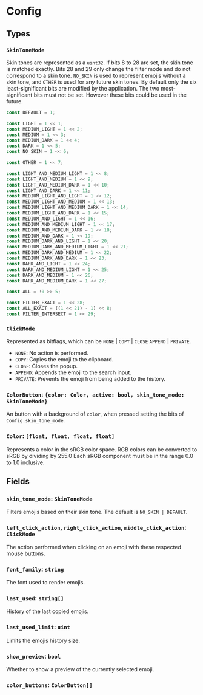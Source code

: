 # Config

## Types

### `SkinToneMode`

Skin tones are represented as a `uint32`.
If bits 8 to 28 are set, the skin tone is matched exactly.
Bits 28 and 29 only change the filter mode and do not correspond to a skin tone.
`NO_SKIN` is used to represent emojis without a skin tone, and `OTHER` is used for any future skin tones.
By default only the six least-significant bits are modified by the application.
The two most-significant bits must not be set.
However these bits could be used in the future.

```rs
const DEFAULT = 1;

const LIGHT = 1 << 1;
const MEDIUM_LIGHT = 1 << 2;
const MEDIUM = 1 << 3;
const MEDIUM_DARK = 1 << 4;
const DARK = 1 << 5;
const NO_SKIN = 1 << 6;

const OTHER = 1 << 7;

const LIGHT_AND_MEDIUM_LIGHT = 1 << 8;
const LIGHT_AND_MEDIUM = 1 << 9;
const LIGHT_AND_MEDIUM_DARK = 1 << 10;
const LIGHT_AND_DARK = 1 << 11;
const MEDIUM_LIGHT_AND_LIGHT = 1 << 12;
const MEDIUM_LIGHT_AND_MEDIUM = 1 << 13;
const MEDIUM_LIGHT_AND_MEDIUM_DARK = 1 << 14;
const MEDIUM_LIGHT_AND_DARK = 1 << 15;
const MEDIUM_AND_LIGHT = 1 << 16;
const MEDIUM_AND_MEDIUM_LIGHT = 1 << 17;
const MEDIUM_AND_MEDIUM_DARK = 1 << 18;
const MEDIUM_AND_DARK = 1 << 19;
const MEDIUM_DARK_AND_LIGHT = 1 << 20;
const MEDIUM_DARK_AND_MEDIUM_LIGHT = 1 << 21;
const MEDIUM_DARK_AND_MEDIUM = 1 << 22;
const MEDIUM_DARK_AND_DARK = 1 << 23;
const DARK_AND_LIGHT = 1 << 24;
const DARK_AND_MEDIUM_LIGHT = 1 << 25;
const DARK_AND_MEDIUM = 1 << 26;
const DARK_AND_MEDIUM_DARK = 1 << 27;

const ALL = !0 >> 5;

const FILTER_EXACT = 1 << 28;
const ALL_EXACT = ((1 << 21) - 1) << 8;
const FILTER_INTERSECT = 1 << 29;
```

### `ClickMode`

Represented as bitflags, which can be `NONE` | `COPY` | `CLOSE` `APPEND` | `PRIVATE`.

- `NONE`: No action is performed.
- `COPY`: Copies the emoji to the clipboard.
- `CLOSE`: Closes the popup.
- `APPEND`: Appends the emoji to the search input.
- `PRIVATE`: Prevents the emoji from being added to the history.


### `ColorButton`: `{color: Color, active: bool, skin_tone_mode: SkinToneMode}`
An button with a background of `color`, when pressed setting the bits of `Config.skin_tone_mode`.


### `Color`: `[float, float, float, float]`
Represents a color in the sRGB color space.
RGB colors can be converted to sRGB by dividing by 255.0
Each sRGB component must be in the range 0.0 to 1.0 inclusive.


## Fields

### `skin_tone_mode`: `SkinToneMode`
Filters emojis based on their skin tone.
The default is `NO_SKIN | DEFAULT`.

### `left_click_action`, `right_click_action`, `middle_click_action`: `ClickMode`
The action performed when clicking on an emoji with these respected mouse buttons.

### `font_family`: `string`
The font used to render emojis.

### `last_used`: `string[]`
History of the last copied emojis. 

### `last_used_limit`: `uint`
Limits the emojis history size.

### `show_preview`: `bool`
Whether to show a preview of the currently selected emoji.

### `color_buttons`: `ColorButton[]` 
``` ```
